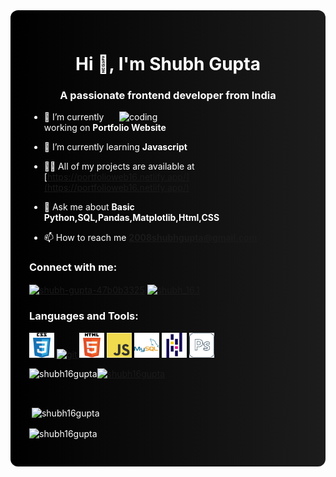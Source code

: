 <!-- Black gradient background wrapper -->
<div style="background: linear-gradient(to right, #000000, #1c1c1c); padding: 30px; border-radius: 12px; color: white;">

<h1 align="center">Hi 👋, I'm Shubh Gupta</h1>
<h3 align="center">A passionate frontend developer from India</h3>

<img align="right" alt="coding" width="300" src="https://tenor.com/view/coding-typing-big-brained-busy-sweating-gif-17808553.gif">

- 🔭 I’m currently working on **Portfolio Website**

- 🌱 I’m currently learning **Javascript**

- 👨‍💻 All of my projects are available at [https://portfolioweb16.netlify.app/](https://portfolioweb16.netlify.app/)

- 💬 Ask me about **Basic Python,SQL,Pandas,Matplotlib,Html,CSS**

- 📫 How to reach me **2008shubhgupta@gmail.com**

<h3 align="left">Connect with me:</h3>
<p align="left">
<a href="https://linkedin.com/in/shubh-gupta-47b0b3325" target="blank"><img align="center" src="https://raw.githubusercontent.com/rahuldkjain/github-profile-readme-generator/master/src/images/icons/Social/linked-in-alt.svg" alt="shubh-gupta-47b0b3325" height="30" width="40" /></a>
<a href="https://instagram.com/shubh_16.1" target="blank"><img align="center" src="https://raw.githubusercontent.com/rahuldkjain/github-profile-readme-generator/master/src/images/icons/Social/instagram.svg" alt="shubh_16.1" height="30" width="40" /></a>
</p>

<h3 align="left">Languages and Tools:</h3>
<p align="left"> 
  <a href="https://www.w3schools.com/css/" target="_blank" rel="noreferrer"> 
    <img src="https://raw.githubusercontent.com/devicons/devicon/master/icons/css3/css3-original-wordmark.svg" alt="css3" width="40" height="40"/> 
  </a> 
  <a href="https://git-scm.com/" target="_blank" rel="noreferrer"> 
    <img src="https://www.vectorlogo.zone/logos/git-scm/git-scm-icon.svg" alt="git" width="40" height="40"/> 
  </a> 
  <a href="https://www.w3.org/html/" target="_blank" rel="noreferrer"> 
    <img src="https://raw.githubusercontent.com/devicons/devicon/master/icons/html5/html5-original-wordmark.svg" alt="html5" width="40" height="40"/> 
  </a> 
  <a href="https://developer.mozilla.org/en-US/docs/Web/JavaScript" target="_blank" rel="noreferrer"> 
    <img src="https://raw.githubusercontent.com/devicons/devicon/master/icons/javascript/javascript-original.svg" alt="javascript" width="40" height="40"/> 
  </a> 
  <a href="https://www.mysql.com/" target="_blank" rel="noreferrer"> 
    <img src="https://raw.githubusercontent.com/devicons/devicon/master/icons/mysql/mysql-original-wordmark.svg" alt="mysql" width="40" height="40"/> 
  </a> 
  <a href="https://pandas.pydata.org/" target="_blank" rel="noreferrer"> 
    <img src="https://raw.githubusercontent.com/devicons/devicon/2ae2a900d2f041da66e950e4d48052658d850630/icons/pandas/pandas-original.svg" alt="pandas" width="40" height="40"/> 
  </a> 
  <a href="https://www.photoshop.com/en" target="_blank" rel="noreferrer"> 
    <img src="https://raw.githubusercontent.com/devicons/devicon/master/icons/photoshop/photoshop-line.svg" alt="photoshop" width="40" height="40"/> 
  </a> 
</p>

<p>
  <img align="left" src="https://github-readme-stats.vercel.app/api/top-langs?username=shubh16gupta&show_icons=true&locale=en&layout=compact" alt="shubh16gupta" />
</p>

<p align="left"> 
  <a href="https://github.com/ryo-ma/github-profile-trophy"><img src="https://github-profile-trophy.vercel.app/?username=shubh16gupta" alt="shubh16gupta" /></a> 
</p>

<br>

<p>&nbsp;<img align="center" src="https://github-readme-stats.vercel.app/api?username=shubh16gupta&show_icons=true&locale=en" alt="shubh16gupta" /></p>

<p>
  <img align="center" src="https://github-readme-streak-stats.herokuapp.com/?user=shubh16gupta&theme=dark" alt="shubh16gupta" />
</p>


</div>
